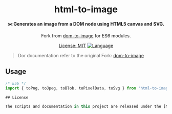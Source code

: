 <h1 align="center">html-to-image</h1>

<p align="center"><strong>✂️ Generates an image from a DOM node using HTML5 canvas and SVG.</strong></p>

<p align="center">Fork from <a href="https://github.com/bubkoo/html-to-image" rel="nofollow">dom-to-image</a> for ES6 modules.</p>

<p align="center">
<a href="/LICENSE">License: MIT</a>
<a href="https://www.typescriptlang.org"><img alt="Language" src="https://img.shields.io/badge/language-TypeScript-blue.svg?style=flat-square"></a>

</p>

>Dor documentation refer to the original Fork: <a href="https://github.com/bubkoo/html-to-image" rel="nofollow">dom-to-image</a>

## Usage

```js
/* ES6 */
import { toPng, toJpeg, toBlob, toPixelData, toSvg } from 'html-to-image';

## License

The scripts and documentation in this project are released under the [MIT License](LICENSE)
